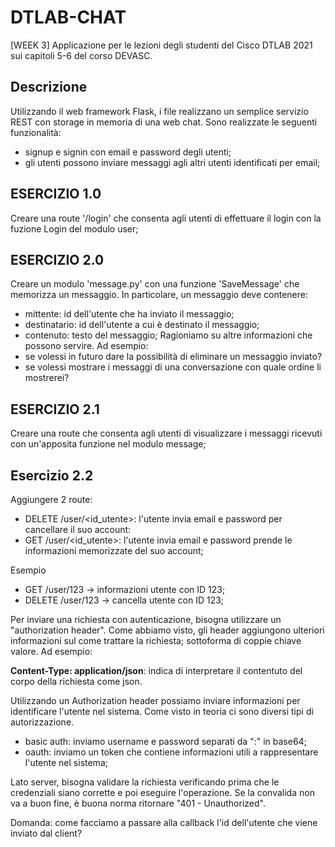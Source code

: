 # DTLAB-CHAT
[WEEK 3] Applicazione per le lezioni degli studenti del Cisco DTLAB 2021 sui capitoli 5-6 del corso DEVASC.

## Descrizione
Utilizzando il web framework Flask, i file realizzano un semplice servizio REST con storage in memoria
di una web chat. Sono realizzate le seguenti funzionalità:
- signup e signin con email e password degli utenti;
- gli utenti possono inviare messaggi agli altri utenti identificati per email;

## ESERCIZIO 1.0
Creare una route '/login' che consenta agli utenti di effettuare il login con la fuzione Login del modulo user;

## ESERCIZIO 2.0
Creare un modulo 'message.py' con una funzione 'SaveMessage' che memorizza un messaggio.
In particolare, un messaggio deve contenere:
- mittente: id dell'utente che ha inviato il messaggio;
- destinatario: id dell'utente a cui è destinato il messaggio;
- contenuto: testo del messaggio;
Ragioniamo su altre informazioni che possono servire. Ad esempio:
- se volessi in futuro dare la possibilità di eliminare un messaggio inviato?
- se volessi mostrare i messaggi di una conversazione con quale ordine li mostrerei?

## ESERCIZIO 2.1
Creare una route che consenta agli utenti di visualizzare i messaggi ricevuti con un'apposita funzione nel modulo message;

## Esercizio 2.2
Aggiungere 2 route:
- DELETE /user/<id_utente>: l'utente invia email e password per cancellare il suo account:  
- GET /user/<id_utente>: l'utente invia email e password prende le informazioni memorizzate del suo account;

Esempio
- GET /user/123 -> informazioni utente con ID 123;
- DELETE /user/123 -> cancella utente con ID 123;

Per inviare una richiesta con autenticazione, bisogna utilizzare un "authorization header". Come abbiamo visto, gli header aggiungono ulteriori informazioni sul come trattare la richiesta; sottoforma di coppie chiave valore. Ad esempio:

**Content-Type: application/json**: indica di interpretare il contentuto del corpo della richiesta come json.

Utilizzando un Authorization header possiamo inviare informazioni per identificare l'utente nel sistema. Come visto in teoria ci sono diversi tipi di autorizzazione.
* basic auth: inviamo username e password separati da ":" in base64;
* oauth: inviamo un token che contiene informazioni utili a rappresentare l'utente nel sistema;

Lato server, bisogna validare la richiesta verificando prima che le credenziali siano corrette e poi eseguire l'operazione. Se la convalida non va a buon fine, è buona norma ritornare "401 - Unauthorized". 

Domanda: come facciamo a passare alla callback l'id dell'utente che viene inviato dal client?
